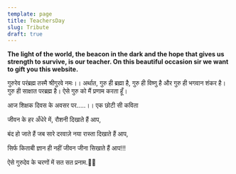 ```yaml
---
template: page
title: TeachersDay
slug: Tribute
draft: true
---
```

**The light of the world, the beacon in the dark and the hope that gives us strength to survive, is our teacher. On this beautiful occasion sir we want to gift you this website.**



गुरुरेव परंब्रह्म तस्मै श्रीगुरवे नमः।। अर्थात, गुरु ही ब्रह्मा है, गुरु ही विष्णु है और गुरु ही भगवान शंकर है। गुरु ही साक्षात परब्रह्म है। ऐसे गुरु को मैं प्रणाम करता हूँ।

आज शिक्षक दिवस के अवसर पर.....।।
एक छोटी  सी कविता

जीवन के हर अँधेरे में,
रौशनी दिखाते हैं आप,

बंद हो जाते हैं जब सारे दरवाज़े
नया रास्ता दिखाते हैं आप,

सिर्फ किताबी ज्ञान ही नहीं
जीवन जीना सिखाते हैं आप!!!

ऐसे गुरुदेव के चरणों में सत सत प्रनाम.🙏🏻